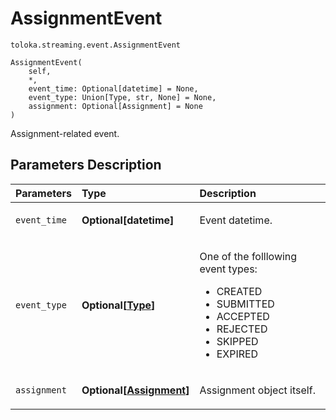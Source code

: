 # AssignmentEvent
`toloka.streaming.event.AssignmentEvent`

```
AssignmentEvent(
    self,
    *,
    event_time: Optional[datetime] = None,
    event_type: Union[Type, str, None] = None,
    assignment: Optional[Assignment] = None
)
```

Assignment-related event.

## Parameters Description

| Parameters | Type | Description |
| :----------| :----| :-----------|
`event_time`|**Optional\[datetime\]**|<p>Event datetime.</p>
`event_type`|**Optional\[[Type](toloka.streaming.event.AssignmentEvent.Type.md)\]**|<p>One of the folllowing event types:<ul><li>CREATED</li><li>SUBMITTED</li><li>ACCEPTED</li><li>REJECTED</li><li>SKIPPED</li><li>EXPIRED</li></ul></p>
`assignment`|**Optional\[[Assignment](toloka.client.assignment.Assignment.md)\]**|<p>Assignment object itself.</p>
